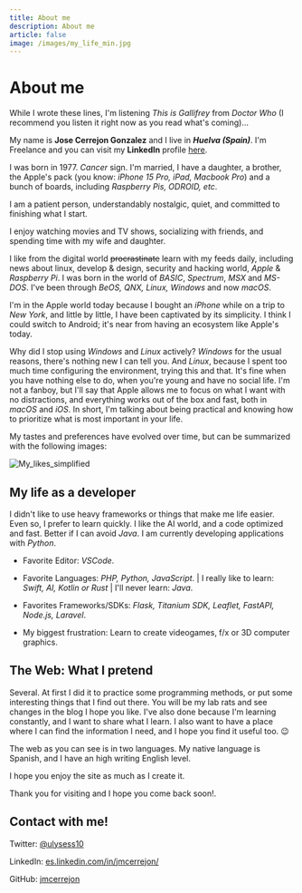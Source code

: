 ```yaml
---
title: About me
description: About me
article: false
image: /images/my_life_min.jpg
---
```


# About me

While I wrote these lines, I'm listening _This is Gallifrey_ from _Doctor Who_ (I recommend you listen it right now as you read what's coming)...

My name is **Jose Cerrejon Gonzalez** and I live in **_Huelva (Spain)_**. I'm Freelance and you can visit my **LinkedIn** profile [here](https://www.linkedin.com/in/jmcerrejon/?locale=en_US).

I was born in 1977. _Cancer_ sign. I'm married, I have a daughter, a brother, the Apple's pack (you know: _iPhone 15 Pro, iPad, Macbook Pro_) and a bunch of boards, including _Raspberry Pis, ODROID, etc_.

I am a patient person, understandably nostalgic, quiet, and committed to finishing what I start.

I enjoy watching movies and TV shows, socializing with friends, and spending time with my wife and daughter.

I like from the digital world ~~procrastinate~~ learn with my feeds daily, including news about linux, develop & design, security and hacking world, _Apple_ & _Raspberry Pi_. I was born in the world of _BASIC_, _Spectrum_, _MSX_ and _MS-DOS_. I've been through _BeOS, QNX, Linux, Windows_ and now _macOS_.

I'm in the Apple world today because I bought an _iPhone_ while on a trip to _New York_, and little by little, I have been captivated by its simplicity. I think I could switch to Android; it's near from having an ecosystem like Apple's today.

Why did I stop using _Windows_ and _Linux_ actively? _Windows_ for the usual reasons, there's nothing new I can tell you. And _Linux_, because I spent too much time configuring the environment, trying this and that. It's fine when you have nothing else to do, when you're young and have no social life. I'm not a fanboy, but I'll say that Apple allows me to focus on what I want with no distractions, and everything works out of the box and fast, both in _macOS_ and _iOS_. In short, I'm talking about being practical and knowing how to prioritize what is most important in your life.

My tastes and preferences have evolved over time, but can be summarized with the following images:

![My_likes_simplified](/images/my_life_min.jpg "I forgot Tron, ouch!")

## My life as a developer

I didn't like to use heavy frameworks or things that make me life easier. Even so, I prefer to learn quickly. I like the AI world, and a code optimized and fast. Better if I can avoid _Java_. I am currently developing applications with _Python_.

-   Favorite Editor: _VSCode_.

-   Favorite Languages: _PHP, Python, JavaScript_. | I really like to learn: _Swift, AI, Kotlin or Rust_ | I'll never learn: _Java_.

-   Favorites Frameworks/SDKs: _Flask, Titanium SDK, Leaflet, FastAPI, Node.js, Laravel_.

-   My biggest frustration: Learn to create videogames, f/x or 3D computer graphics.

## The Web: What I pretend

Several. At first I did it to practice some programming methods, or put some interesting things that I find out there. You will be my lab rats and see changes in the blog I hope you like. I've also done because I'm learning constantly, and I want to share what I learn. I also want to have a place where I can find the information I need, and I hope you find it useful too. 😉

The web as you can see is in two languages. My native language is Spanish, and I have an high writing English level.

I hope you enjoy the site as much as I create it.

Thank you for visiting and I hope you come back soon!.

## Contact with me!

Twitter: [@ulysess10](https://twitter.com/ulysess10)

LinkedIn: [es.linkedin.com/in/jmcerrejon/](https://www.linkedin.com/in/jmcerrejon/?locale=en_US)

GitHub: [jmcerrejon](https://github.com/jmcerrejon)
